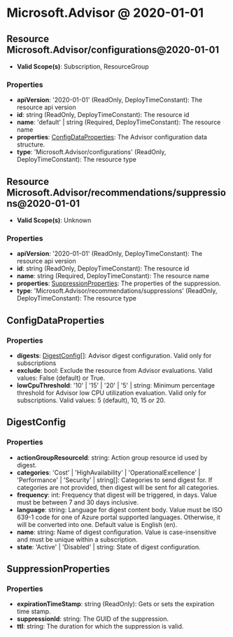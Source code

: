 # Microsoft.Advisor @ 2020-01-01

## Resource Microsoft.Advisor/configurations@2020-01-01
* **Valid Scope(s)**: Subscription, ResourceGroup
### Properties
* **apiVersion**: '2020-01-01' (ReadOnly, DeployTimeConstant): The resource api version
* **id**: string (ReadOnly, DeployTimeConstant): The resource id
* **name**: 'default' | string (Required, DeployTimeConstant): The resource name
* **properties**: [ConfigDataProperties](#configdataproperties): The Advisor configuration data structure.
* **type**: 'Microsoft.Advisor/configurations' (ReadOnly, DeployTimeConstant): The resource type

## Resource Microsoft.Advisor/recommendations/suppressions@2020-01-01
* **Valid Scope(s)**: Unknown
### Properties
* **apiVersion**: '2020-01-01' (ReadOnly, DeployTimeConstant): The resource api version
* **id**: string (ReadOnly, DeployTimeConstant): The resource id
* **name**: string (Required, DeployTimeConstant): The resource name
* **properties**: [SuppressionProperties](#suppressionproperties): The properties of the suppression.
* **type**: 'Microsoft.Advisor/recommendations/suppressions' (ReadOnly, DeployTimeConstant): The resource type

## ConfigDataProperties
### Properties
* **digests**: [DigestConfig](#digestconfig)[]: Advisor digest configuration. Valid only for subscriptions
* **exclude**: bool: Exclude the resource from Advisor evaluations. Valid values: False (default) or True.
* **lowCpuThreshold**: '10' | '15' | '20' | '5' | string: Minimum percentage threshold for Advisor low CPU utilization evaluation. Valid only for subscriptions. Valid values: 5 (default), 10, 15 or 20.

## DigestConfig
### Properties
* **actionGroupResourceId**: string: Action group resource id used by digest.
* **categories**: 'Cost' | 'HighAvailability' | 'OperationalExcellence' | 'Performance' | 'Security' | string[]: Categories to send digest for. If categories are not provided, then digest will be sent for all categories.
* **frequency**: int: Frequency that digest will be triggered, in days. Value must be between 7 and 30 days inclusive.
* **language**: string: Language for digest content body. Value must be ISO 639-1 code for one of Azure portal supported languages. Otherwise, it will be converted into one. Default value is English (en).
* **name**: string: Name of digest configuration. Value is case-insensitive and must be unique within a subscription.
* **state**: 'Active' | 'Disabled' | string: State of digest configuration.

## SuppressionProperties
### Properties
* **expirationTimeStamp**: string (ReadOnly): Gets or sets the expiration time stamp.
* **suppressionId**: string: The GUID of the suppression.
* **ttl**: string: The duration for which the suppression is valid.

